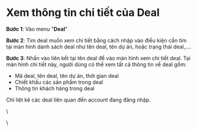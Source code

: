 # Xem thông tin chi tiết của Deal

**Bước 1**: Vào menu "**Deal**"

**Bước 2**:  Tìm deal muốn xem chi tiết bằng cách nhập vào điều kiện cần tìm tại màn hình danh sách deal như tên deal, tên dự án, hoặc trạng thái deal,....

**Bước 3**: Nhấn vào liên kết tại tên deal để vào màn hình xem chi tiết deal. Tại màn hình chi tiết này, người dùng có thể xem tất cả thông tin về deal gồm:

* Mã deal, tên deal, tên dự án, thời gian deal
* Chiết khấu các sản phẩm trong deal
* Thông tin khách hàng trong deal

Chỉ liệt kê các deal liên quan đến account đang đăng nhập.

\


\
